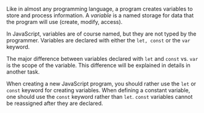 

Like in almost any programming language, a program creates variables to store 
and process information. A _variable_ is a named storage for data that the 
program will use (create, modify, access).

In JavaScript, variables are of course named, but they are not typed by 
the programmer. Variables are declared with either the `let, const` or the 
`var` keyword.

The major difference between variables declared with `let` and `const` vs. `var`
is the scope of the variable. This difference will be explained in details 
in another task. 

When creating a new JavaScript program, you should rather use 
the `let` or `const` keyword for creating variables. When defining a 
constant variable, one should use the `const` keyword rather than `let`. 
`const` variables cannot be reassigned after they are declared.
